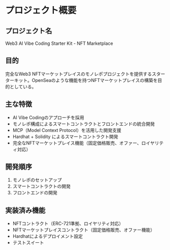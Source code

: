 # プロジェクト概要

## プロジェクト名
Web3 AI Vibe Coding Starter Kit - NFT Marketplace

## 目的
完全なWeb3 NFTマーケットプレイスのモノレポプロジェクトを提供するスターターキット。OpenSeaのような機能を持つNFTマーケットプレイスの構築を目的としている。

## 主な特徴
- AI Vibe Codingのアプローチを採用
- モノレポ構成によるスマートコントラクトとフロントエンドの統合開発
- MCP（Model Context Protocol）を活用した開発支援
- Hardhat + Solidity によるスマートコントラクト開発
- 完全なNFTマーケットプレイス機能（固定価格販売、オファー、ロイヤリティ対応）

## 開発順序
1. モノレポのセットアップ
2. スマートコントラクトの開発
3. フロントエンドの開発

## 実装済み機能
- NFTコントラクト（ERC-721準拠、ロイヤリティ対応）
- NFTマーケットプレイスコントラクト（固定価格販売、オファー機能）
- Hardhatによるデプロイメント設定
- テストスイート